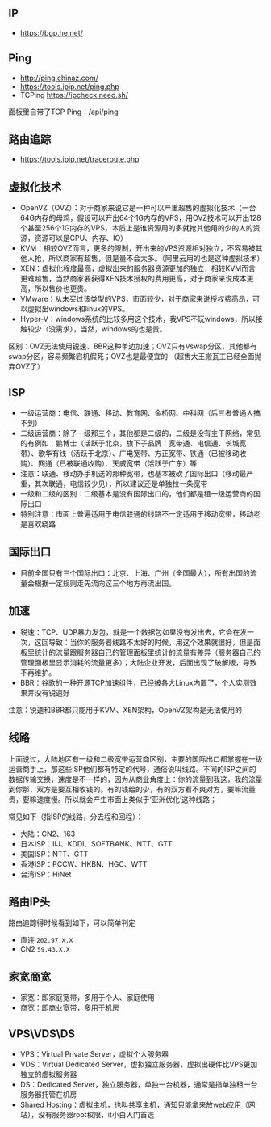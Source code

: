 ## IP
- https://bgp.he.net/

## Ping
- http://ping.chinaz.com/
- https://tools.ipip.net/ping.php
- TCPing https://ipcheck.need.sh/

面板里自带了TCP Ping：/api/ping

## 路由追踪
- https://tools.ipip.net/traceroute.php

## 虚拟化技术
- OpenVZ（OVZ）：对于商家来说它是一种可以严重超售的虚拟化技术（一台64G内存的母鸡，假设可以开出64个1G内存的VPS，用OVZ技术可以开出128个甚至256个1G内存的VPS，本质上是谁资源用的多就抢其他用的少的人的资源，资源可以是CPU、内存、IO）
- KVM：相较OVZ而言，更多的限制，开出来的VPS资源相对独立，不容易被其他人抢，所以商家有超售，但是量不会太多。（阿里云用的也是这种虚拟技术）
- XEN：虚拟化程度最高，虚拟出来的服务器资源更加的独立，相较KVM而言更难超售，当然商家要获得XEN技术授权的费用更高，对于商家来说成本更高，所以售价也更贵。
- VMware：从未买过该类型的VPS，市面较少，对于商家来说授权费高昂，可以虚拟出windows和linux的VPS。
- Hyper-V：windows系统的比较多用这个技术，我VPS不玩windows，所以接触较少（没需求），当然，windows的也是贵。

区别：OVZ无法使用锐速、BBR这种单边加速；OVZ只有Vswap分区，其他都有swap分区，容易频繁宕机假死；OVZ也是最便宜的
（超售大王搬瓦工已经全面抛弃OVZ了）

## ISP
- 一级运营商：电信、联通、移动、教育网、金桥网、中科网（后三者普通人搞不到）
- 二级运营商：除了一级那三个，其他都是二级的，二级是没有主干网络，常见的有例如：鹏博士（活跃于北京，旗下子品牌：宽带通、电信通、长城宽带）、歌华有线（活跃于北京）、广电宽带、方正宽带、铁通（已被移动收购）、网通（已被联通收购）、天威宽带（活跃于广东）等
- 注意：联通、移动办手机送的那种宽带，也基本被砍了国际出口（移动最严重，其次联通，电信较少见），所以建议还是单独拉一条宽带
- 一级和二级的区别：二级基本是没有国际出口的，他们都是租一级运营商的国际出口
- 特别注意：市面上普遍适用于电信联通的线路不一定适用于移动宽带，移动老是喜欢绕路

## 国际出口
- 目前全国只有三个国际出口：北京、上海、广州（全国最大），所有出国的流量会根据一定规则走先流向这三个地方再流出国。

## 加速
- 锐速：TCP、UDP暴力发包，就是一个数据包如果没有发出去，它会在发一次，这回导致：当你的服务器线路不太好的时候，用这个效果就很好，但是面板里统计的流量跟服务器自己的管理面板里统计的流量有差异（服务器自己的管理面板里显示消耗的流量更多）；大陆企业开发，后面出现了破解版，导致不再维护。
- BBR：谷歌的一种开源TCP加速组件，已经被各大Linux内置了，个人实测效果并没有锐速好

注意：锐速和BBR都只能用于KVM、XEN架构，OpenVZ架构是无法使用的

## 线路
上面说过，大陆地区有一级和二级宽带运营商区别，主要的国际出口都掌握在一级运营商手上，那这些ISP他们都有特定的代号，通俗说叫线路。不同的ISP之间的数据传输交换，速度是不一样的，因为从商业角度上：你的流量到我这，我的流量到你那，双方是要互相收钱的。有的钱给的少，有的双方看不爽对方，要嘛流量贵，要嘛速度慢。所以就会产生市面上类似于‘亚洲优化’这种线路；

常见如下（指ISP的线路，分去程和回程）：
- 大陆：CN2、163
- 日本ISP：IIJ、KDDI、SOFTBANK、NTT、GTT
- 美国ISP：NTT、GTT
- 香港ISP：PCCW、HKBN、HGC、WTT
- 台湾ISP：HiNet

## 路由IP头
路由追踪得时候看到如下，可以简单判定
- 直连 `202.97.X.X`
- CN2 `59.43.X.X`

## 家宽商宽
- 家宽：即家庭宽带，多用于个人、家庭使用
- 商宽：即商业宽带，多用于机房

## VPS\VDS\DS
- VPS：Virtual Private Server，虚拟个人服务器
- VDS：Virtual Dedicated Server，虚拟独立服务器，虚拟出硬件比VPS更加独立的虚拟服务器
- DS：Dedicated Server，独立服务器，单独一台机器，通常是指单独租一台服务器托管在机房
- Shared Hosting：虚拟主机，也叫共享主机，通知只能拿来放web应用（网站），没有服务器root权限，it小白入门首选